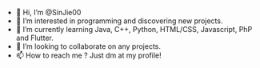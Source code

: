 - 👋 Hi, I’m @SinJie00
- 👀 I’m interested in programming and discovering new projects.
- 🌱 I’m currently learning Java, C++, Python, HTML/CSS, Javascript, PhP and Flutter.
- 💞️ I’m looking to collaborate on any projects.
- 📫 How to reach me ? Just dm at my profile!

<!---
SinJie00/SinJie00 is a ✨ special ✨ repository because its `README.md` (this file) appears on your GitHub profile.
You can click the Preview link to take a look at your changes.
--->
